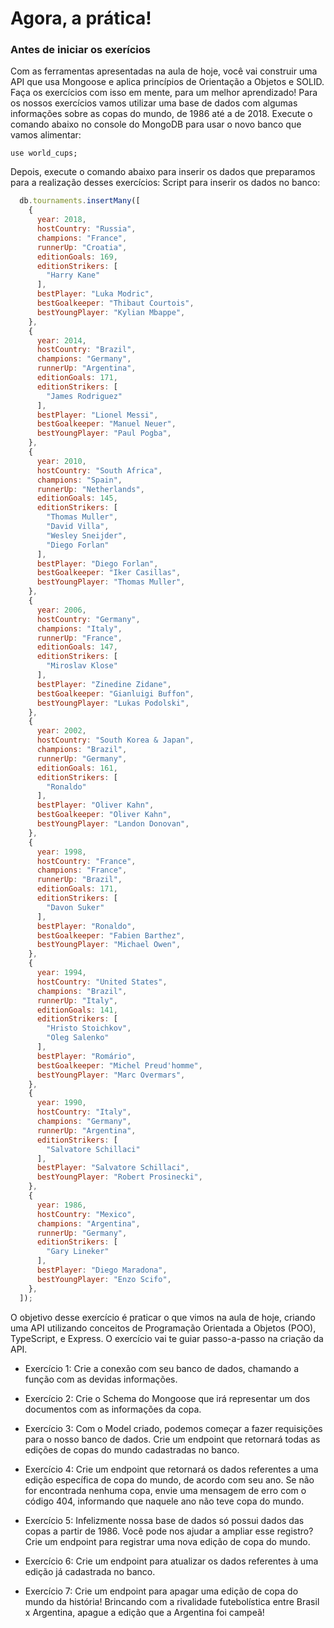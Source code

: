 # Agora, a prática!

### Antes de iniciar os exerícios

Com as ferramentas apresentadas na aula de hoje, você vai construir uma API que usa Mongoose e aplica princípios de Orientação a Objetos e SOLID. Faça os exercícios com isso em mente, para um melhor aprendizado!
Para os nossos exercícios vamos utilizar uma base de dados com algumas informações sobre as copas do mundo, de 1986 até a de 2018. Execute o comando abaixo no console do MongoDB para usar o novo banco que vamos alimentar:
```
use world_cups;
```

Depois, execute o comando abaixo para inserir os dados que preparamos para a realização desses exercícios:
Script para inserir os dados no banco:
```js
  db.tournaments.insertMany([
    {
      year: 2018,
      hostCountry: "Russia",
      champions: "France",
      runnerUp: "Croatia",
      editionGoals: 169,
      editionStrikers: [
        "Harry Kane"
      ],
      bestPlayer: "Luka Modric",
      bestGoalkeeper: "Thibaut Courtois",
      bestYoungPlayer: "Kylian Mbappe",
    },
    {
      year: 2014,
      hostCountry: "Brazil",
      champions: "Germany",
      runnerUp: "Argentina",
      editionGoals: 171,
      editionStrikers: [
        "James Rodriguez"
      ],
      bestPlayer: "Lionel Messi",
      bestGoalkeeper: "Manuel Neuer",
      bestYoungPlayer: "Paul Pogba",
    },
    {
      year: 2010,
      hostCountry: "South Africa",
      champions: "Spain",
      runnerUp: "Netherlands",
      editionGoals: 145,
      editionStrikers: [
        "Thomas Muller",
        "David Villa",
        "Wesley Sneijder",
        "Diego Forlan"
      ],
      bestPlayer: "Diego Forlan",
      bestGoalkeeper: "Iker Casillas",
      bestYoungPlayer: "Thomas Muller",
    },
    {
      year: 2006,
      hostCountry: "Germany",
      champions: "Italy",
      runnerUp: "France",
      editionGoals: 147,
      editionStrikers: [
        "Miroslav Klose"
      ],
      bestPlayer: "Zinedine Zidane",
      bestGoalkeeper: "Gianluigi Buffon",
      bestYoungPlayer: "Lukas Podolski",
    },
    {
      year: 2002,
      hostCountry: "South Korea & Japan",
      champions: "Brazil",
      runnerUp: "Germany",
      editionGoals: 161,
      editionStrikers: [
        "Ronaldo"
      ],
      bestPlayer: "Oliver Kahn",
      bestGoalkeeper: "Oliver Kahn",
      bestYoungPlayer: "Landon Donovan",
    },
    {
      year: 1998,
      hostCountry: "France",
      champions: "France",
      runnerUp: "Brazil",
      editionGoals: 171,
      editionStrikers: [
        "Davon Suker"
      ],
      bestPlayer: "Ronaldo",
      bestGoalkeeper: "Fabien Barthez",
      bestYoungPlayer: "Michael Owen",
    },
    {
      year: 1994,
      hostCountry: "United States",
      champions: "Brazil",
      runnerUp: "Italy",
      editionGoals: 141,
      editionStrikers: [
        "Hristo Stoichkov",
        "Oleg Salenko"
      ],
      bestPlayer: "Romário",
      bestGoalkeeper: "Michel Preud'homme",
      bestYoungPlayer: "Marc Overmars",
    },
    {
      year: 1990,
      hostCountry: "Italy",
      champions: "Germany",
      runnerUp: "Argentina",
      editionStrikers: [
        "Salvatore Schillaci"
      ],
      bestPlayer: "Salvatore Schillaci",
      bestYoungPlayer: "Robert Prosinecki",
    },
    {
      year: 1986,
      hostCountry: "Mexico",
      champions: "Argentina",
      runnerUp: "Germany",
      editionStrikers: [
        "Gary Lineker"
      ],
      bestPlayer: "Diego Maradona",
      bestYoungPlayer: "Enzo Scifo",
    },
  ]);
```

O objetivo desse exercício é praticar o que vimos na aula de hoje, criando uma API utilizando conceitos de Programação Orientada a Objetos (POO), TypeScript, e Express. O exercício vai te guiar passo-a-passo na criação da API.

- Exercício 1: Crie a conexão com seu banco de dados, chamando a função com as devidas informações.

- Exercício 2: Crie o Schema do Mongoose que irá representar um dos documentos com as informações da copa.

- Exercício 3: Com o Model criado, podemos começar a fazer requisições para o nosso banco de dados. Crie um endpoint que retornará todas as edições de copas do mundo cadastradas no banco.
- Exercício 4: Crie um endpoint que retornará os dados referentes a uma edição específica de copa do mundo, de acordo com seu ano. Se não for encontrada nenhuma copa, envie uma mensagem de erro com o código 404, informando que naquele ano não teve copa do mundo.
- Exercício 5: Infelizmente nossa base de dados só possui dados das copas a partir de 1986. Você pode nos ajudar a ampliar esse registro? Crie um endpoint para registrar uma nova edição de copa do mundo.
- Exercício 6: Crie um endpoint para atualizar os dados referentes à uma edição já cadastrada no banco.
- Exercício 7: Crie um endpoint para apagar uma edição de copa do mundo da história! Brincando com a rivalidade futebolística entre Brasil x Argentina, apague a edição que a Argentina foi campeã!